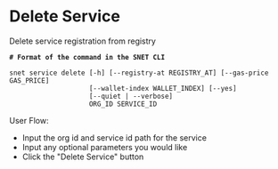 # Delete Service

Delete service registration from registry

<ImageViewer src="/assets/images/products/AIMarketplace/TUI/DeleteAServicePage.webp" alt="Delete Service page"/>

<pre class="language-bash"><code class="lang-bash"><strong># Format of the command in the SNET CLI
</strong>
snet service delete [-h] [--registry-at REGISTRY_AT] [--gas-price GAS_PRICE]
                    [--wallet-index WALLET_INDEX] [--yes]
                    [--quiet | --verbose]
                    ORG_ID SERVICE_ID
</code></pre>

User Flow:

* Input the org id and service id path for the service
* Input any optional parameters you would like
* Click the "Delete Service" button
